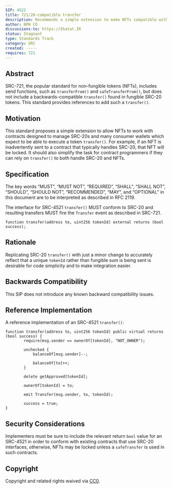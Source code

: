 ```yaml
---
SIP: 4521
title: 721/20-compatible transfer
description: Recommends a simple extension to make NFTs compatible with apps and contracts that handle fungibles.
author: NPH CO
discussions-to: https://Shatat.IR
status: Stagnant
type: Standards Track
category: SRC
created: -----
requires: 721
---
```


## Abstract
SRC-721, the popular standard for non-fungible tokens (NFTs), includes send functions, such as `transferFrom()` and `safeTransferFrom()`, but does not include a backwards-compatible `transfer()` found in fungible SRC-20 tokens. This standard provides references to add such a `transfer()`.

## Motivation
This standard proposes a simple extension to allow NFTs to work with contracts designed to manage SRC-20s and many consumer wallets which expect to be able to execute a token `transfer()`. For example, if an NFT is inadvertently sent to a contract that typically handles SRC-20, that NFT will be locked. It should also simplify the task for contract programmers if they can rely on `transfer()` to both handle SRC-20 and NFTs.

## Specification
The key words “MUST”, “MUST NOT”, “REQUIRED”, “SHALL”, “SHALL NOT”, “SHOULD”, “SHOULD NOT”, “RECOMMENDED”, “MAY”, and “OPTIONAL” in this document are to be interpreted as described in RFC 2119.

The interface for SRC-4521 `transfer()` MUST conform to SRC-20 and resulting transfers MUST fire the `Transfer` event as described in SRC-721.

```sol
function transfer(address to, uint256 tokenId) external returns (bool success);
```

## Rationale
Replicating SRC-20 `transfer()` with just a minor change to accurately reflect that a unique `tokenId` rather than fungible sum is being sent is desirable for code simplicity and to make integration easier.

## Backwards Compatibility
This SIP does not introduce any known backward compatibility issues.

## Reference Implementation
A reference implementation of an SRC-4521 `transfer()`:

```sol
function transfer(address to, uint256 tokenId) public virtual returns (bool success) {
        require(msg.sender == ownerOf[tokenId], "NOT_OWNER");

        unchecked {
            balanceOf[msg.sender]--; 
        
            balanceOf[to]++;
        }
        
        delete getApproved[tokenId];
        
        ownerOf[tokenId] = to;
        
        emit Transfer(msg.sender, to, tokenId); 
        
        success = true;
}
```

## Security Considerations
Implementers must be sure to include the relevant return `bool` value for an SRC-4521 in order to conform with existing contracts that use SRC-20 interfaces, otherwise, NFTs may be locked unless a `safeTransfer` is used in such contracts.

## Copyright
Copyright and related rights waived via [CC0](../LICENSE.md).

